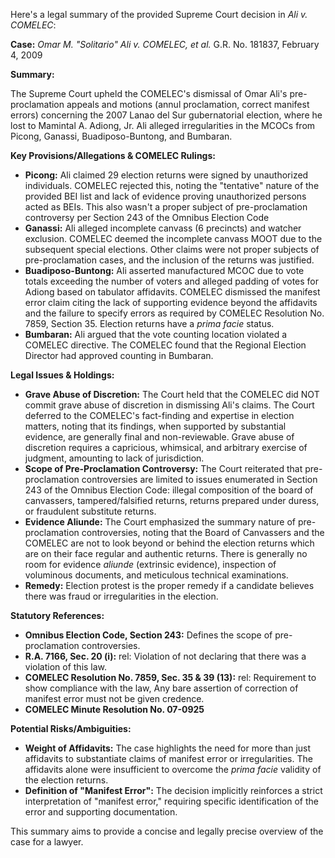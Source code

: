 Here's a legal summary of the provided Supreme Court decision in *Ali v. COMELEC*:

**Case:** *Omar M. "Solitario" Ali v. COMELEC, et al.* G.R. No. 181837, February 4, 2009

**Summary:**

The Supreme Court upheld the COMELEC's dismissal of Omar Ali's pre-proclamation appeals and motions (annul proclamation, correct manifest errors) concerning the 2007 Lanao del Sur gubernatorial election, where he lost to Mamintal A. Adiong, Jr. Ali alleged irregularities in the MCOCs from Picong, Ganassi, Buadiposo-Buntong, and Bumbaran.

**Key Provisions/Allegations & COMELEC Rulings:**

*   **Picong:** Ali claimed 29 election returns were signed by unauthorized individuals. COMELEC rejected this, noting the "tentative" nature of the provided BEI list and lack of evidence proving unauthorized persons acted as BEIs. This also wasn't a proper subject of pre-proclamation controversy per Section 243 of the Omnibus Election Code
*   **Ganassi:** Ali alleged incomplete canvass (6 precincts) and watcher exclusion.  COMELEC deemed the incomplete canvass MOOT due to the subsequent special elections.  Other claims were not proper subjects of pre-proclamation cases, and the inclusion of the returns was justified.
*   **Buadiposo-Buntong:** Ali asserted manufactured MCOC due to vote totals exceeding the number of voters and alleged padding of votes for Adiong based on tabulator affidavits. COMELEC dismissed the manifest error claim citing the lack of supporting evidence beyond the affidavits and the failure to specify errors as required by COMELEC Resolution No. 7859, Section 35. Election returns have a *prima facie* status.
*   **Bumbaran:** Ali argued that the vote counting location violated a COMELEC directive. The COMELEC found that the Regional Election Director had approved counting in Bumbaran.

**Legal Issues & Holdings:**

*   **Grave Abuse of Discretion:**  The Court held that the COMELEC did NOT commit grave abuse of discretion in dismissing Ali's claims. The Court deferred to the COMELEC's fact-finding and expertise in election matters, noting that its findings, when supported by substantial evidence, are generally final and non-reviewable. Grave abuse of discretion requires a capricious, whimsical, and arbitrary exercise of judgment, amounting to lack of jurisdiction.
*   **Scope of Pre-Proclamation Controversy:** The Court reiterated that pre-proclamation controversies are limited to issues enumerated in Section 243 of the Omnibus Election Code: illegal composition of the board of canvassers, tampered/falsified returns, returns prepared under duress, or fraudulent substitute returns.
*   **Evidence Aliunde:** The Court emphasized the summary nature of pre-proclamation controversies, noting that the Board of Canvassers and the COMELEC are not to look beyond or behind the election returns which are on their face regular and authentic returns. There is generally no room for evidence *aliunde* (extrinsic evidence), inspection of voluminous documents, and meticulous technical examinations.
*   **Remedy:** Election protest is the proper remedy if a candidate believes there was fraud or irregularities in the election.

**Statutory References:**

*   **Omnibus Election Code, Section 243:** Defines the scope of pre-proclamation controversies.
*   **R.A. 7166, Sec. 20 (i):** rel: Violation of not declaring that there was a violation of this law.
*   **COMELEC Resolution No. 7859, Sec. 35 & 39 (13):** rel: Requirement to show compliance with the law, Any bare assertion of correction of manifest error must not be given credence.
*   **COMELEC Minute Resolution No. 07-0925**

**Potential Risks/Ambiguities:**

*   **Weight of Affidavits:** The case highlights the need for more than just affidavits to substantiate claims of manifest error or irregularities. The affidavits alone were insufficient to overcome the *prima facie* validity of the election returns.
*   **Definition of "Manifest Error":** The decision implicitly reinforces a strict interpretation of "manifest error," requiring specific identification of the error and supporting documentation.

This summary aims to provide a concise and legally precise overview of the case for a lawyer.
